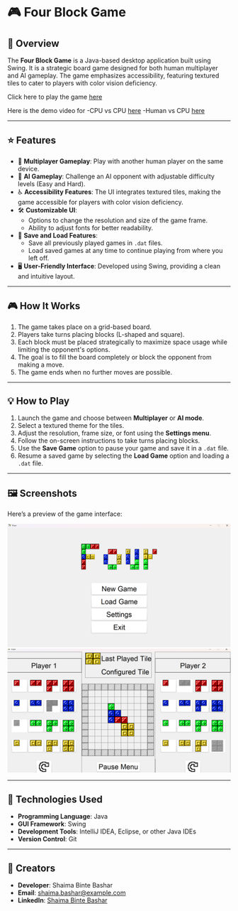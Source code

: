 # 🎮 Four Block Game

## 📖 Overview
The **Four Block Game** is a Java-based desktop application built using Swing. It is a strategic board game designed for both human multiplayer and AI gameplay. The game emphasizes accessibility, featuring textured tiles to cater to players with color vision deficiency.

Click here to play the game [here](https://github.com/ShaimaBB/C2005-FOUR-Game/blob/8b8afb4d93b9131321b1eda624280e267c4b0d2f/Four.jar)

Here is the demo video for
 -CPU vs CPU [here](https://github.com/ShaimaBB/C2005-FOUR-Game/blob/8b8afb4d93b9131321b1eda624280e267c4b0d2f/CPU_VS_CPU_Demo.mp4)
 -Human vs CPU [here](https://github.com/ShaimaBB/C2005-FOUR-Game/blob/8b8afb4d93b9131321b1eda624280e267c4b0d2f/Human_VS_CPU_Demo.mp4)

---

## ⭐ Features
- 🎲 **Multiplayer Gameplay**: Play with another human player on the same device.
- 🤖 **AI Gameplay**: Challenge an AI opponent with adjustable difficulty levels (Easy and Hard).
- ♿ **Accessibility Features**: The UI integrates textured tiles, making the game accessible for players with color vision deficiency.
- 🛠️ **Customizable UI**:
  - Options to change the resolution and size of the game frame.
  - Ability to adjust fonts for better readability.
- 💾 **Save and Load Features**:
  - Save all previously played games in `.dat` files.
  - Load saved games at any time to continue playing from where you left off.
- 🖥️ **User-Friendly Interface**: Developed using Swing, providing a clean and intuitive layout.

---

## 🎮 How It Works
1. The game takes place on a grid-based board.
2. Players take turns placing blocks (L-shaped and square).
3. Each block must be placed strategically to maximize space usage while limiting the opponent's options.
4. The goal is to fill the board completely or block the opponent from making a move.
5. The game ends when no further moves are possible.

---
## 💡 How to Play
1. Launch the game and choose between **Multiplayer** or **AI mode**.
2. Select a textured theme for the tiles.
3. Adjust the resolution, frame size, or font using the **Settings menu**.
4. Follow the on-screen instructions to take turns placing blocks.
5. Use the **Save Game** option to pause your game and save it in a `.dat` file.
6. Resume a saved game by selecting the **Load Game** option and loading a `.dat` file.

---

## 🖼️ Screenshots
Here’s a preview of the game interface:

![Game Interface Screenshot](https://github.com/ShaimaBB/C2005-FOUR-Game/blob/7658668ae97954bd6e716ca5527d282979d36c64/images/fourUIfront.png)
![Game Interface Screenshot2](https://github.com/ShaimaBB/C2005-FOUR-Game/blob/358aed187ea077807ef816c0397b4760da9532a9/images/fourUIGame.png)

---

## 🔧 Technologies Used
- **Programming Language**: Java
- **GUI Framework**: Swing
- **Development Tools**: IntelliJ IDEA, Eclipse, or other Java IDEs
- **Version Control**: Git

---

## 🤝 Creators
- **Developer**: Shaima Binte Bashar  
- **Email**: shaima.bashar@example.com  
- **LinkedIn**: [Shaima Binte Bashar](https://www.linkedin.com/in/shaima-bashar-0ab477328/)
